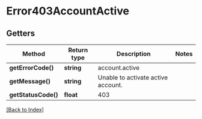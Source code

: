 # Error403AccountActive

## Getters

Method | Return type | Description | Notes
------------ | ------------- | ------------- | -------------
**getErrorCode()** | **string** | account.active |
**getMessage()** | **string** | Unable to activate active account. |
**getStatusCode()** | **float** | 403 |

[[Back to Index]](../index.md)

